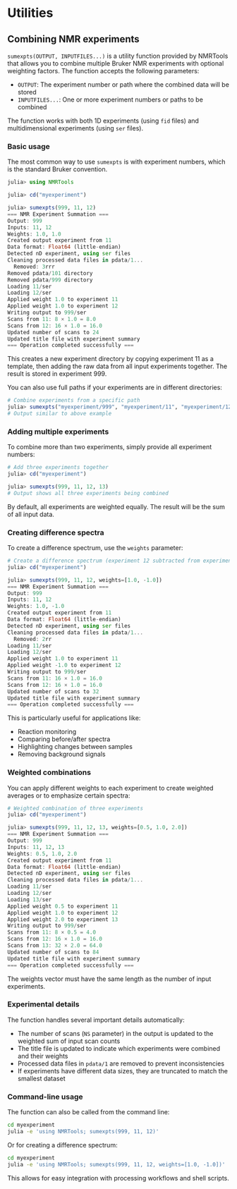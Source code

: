 # Utilities

## Combining NMR experiments

`sumexpts(OUTPUT, INPUTFILES...)` is a utility function provided by NMRTools that allows you to combine multiple Bruker NMR experiments with optional weighting factors.
The function accepts the following parameters:

* `OUTPUT`: The experiment number or path where the combined data will be stored
* `INPUTFILES...`: One or more experiment numbers or paths to be combined

The function works with both 1D experiments (using `fid` files) and multidimensional experiments (using `ser` files).

### Basic usage

The most common way to use `sumexpts` is with experiment numbers, which is the standard Bruker convention.

```julia
julia> using NMRTools

julia> cd("myexperiment")

julia> sumexpts(999, 11, 12)
=== NMR Experiment Summation ===
Output: 999
Inputs: 11, 12
Weights: 1.0, 1.0
Created output experiment from 11
Data format: Float64 (little-endian)
Detected nD experiment, using ser files
Cleaning processed data files in pdata/1...
  Removed: 3rrr
Removed pdata/101 directory
Removed pdata/999 directory
Loading 11/ser
Loading 12/ser
Applied weight 1.0 to experiment 11
Applied weight 1.0 to experiment 12
Writing output to 999/ser
Scans from 11: 8 × 1.0 = 8.0
Scans from 12: 16 × 1.0 = 16.0
Updated number of scans to 24
Updated title file with experiment summary
=== Operation completed successfully ===
```

This creates a new experiment directory by copying experiment 11 as a template, then adding the raw data from all input experiments together. The result is stored in experiment 999.

You can also use full paths if your experiments are in different directories:

```julia
# Combine experiments from a specific path
julia> sumexpts("myexperiment/999", "myexperiment/11", "myexperiment/12")
# Output similar to above example
```

### Adding multiple experiments

To combine more than two experiments, simply provide all experiment numbers:

```julia
# Add three experiments together
julia> cd("myexperiment")

julia> sumexpts(999, 11, 12, 13)
# Output shows all three experiments being combined
```

By default, all experiments are weighted equally. The result will be the sum of all input data.

### Creating difference spectra

To create a difference spectrum, use the `weights` parameter:

```julia
# Create a difference spectrum (experiment 12 subtracted from experiment 11)
julia> cd("myexperiment")

julia> sumexpts(999, 11, 12, weights=[1.0, -1.0])
=== NMR Experiment Summation ===
Output: 999
Inputs: 11, 12
Weights: 1.0, -1.0
Created output experiment from 11
Data format: Float64 (little-endian)
Detected nD experiment, using ser files
Cleaning processed data files in pdata/1...
  Removed: 2rr
Loading 11/ser
Loading 12/ser
Applied weight 1.0 to experiment 11
Applied weight -1.0 to experiment 12
Writing output to 999/ser
Scans from 11: 16 × 1.0 = 16.0
Scans from 12: 16 × 1.0 = 16.0
Updated number of scans to 32
Updated title file with experiment summary
=== Operation completed successfully ===
```

This is particularly useful for applications like:
- Reaction monitoring
- Comparing before/after spectra
- Highlighting changes between samples
- Removing background signals

### Weighted combinations

You can apply different weights to each experiment to create weighted averages or to emphasize certain spectra:

```julia
# Weighted combination of three experiments
julia> cd("myexperiment")

julia> sumexpts(999, 11, 12, 13, weights=[0.5, 1.0, 2.0])
=== NMR Experiment Summation ===
Output: 999
Inputs: 11, 12, 13
Weights: 0.5, 1.0, 2.0
Created output experiment from 11
Data format: Float64 (little-endian)
Detected nD experiment, using ser files
Cleaning processed data files in pdata/1...
Loading 11/ser
Loading 12/ser
Loading 13/ser
Applied weight 0.5 to experiment 11
Applied weight 1.0 to experiment 12
Applied weight 2.0 to experiment 13
Writing output to 999/ser
Scans from 11: 8 × 0.5 = 4.0
Scans from 12: 16 × 1.0 = 16.0
Scans from 13: 32 × 2.0 = 64.0
Updated number of scans to 84
Updated title file with experiment summary
=== Operation completed successfully ===
```

The weights vector must have the same length as the number of input experiments.

### Experimental details

The function handles several important details automatically:

- The number of scans (`NS` parameter) in the output is updated to the weighted sum of input scan counts
- The title file is updated to indicate which experiments were combined and their weights
- Processed data files in `pdata/1` are removed to prevent inconsistencies
- If experiments have different data sizes, they are truncated to match the smallest dataset

### Command-line usage

The function can also be called from the command line:

```bash
cd myexperiment
julia -e 'using NMRTools; sumexpts(999, 11, 12)'
```

Or for creating a difference spectrum:

```bash
cd myexperiment
julia -e 'using NMRTools; sumexpts(999, 11, 12, weights=[1.0, -1.0])'
```

This allows for easy integration with processing workflows and shell scripts.